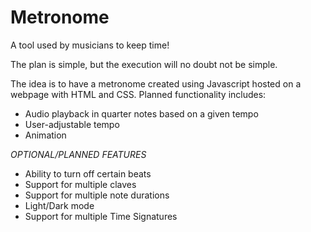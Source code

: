 # Metronome
A tool used by musicians to keep time!

The plan is simple, but the execution will no doubt not be simple.

The idea is to have a metronome created using Javascript hosted on a 
webpage with HTML and CSS. Planned functionality includes:

- Audio playback in quarter notes based on a given tempo
- User-adjustable tempo
- Animation

*OPTIONAL/PLANNED FEATURES*
- Ability to turn off certain beats
- Support for multiple claves
- Support for multiple note durations
- Light/Dark mode
- Support for multiple Time Signatures
